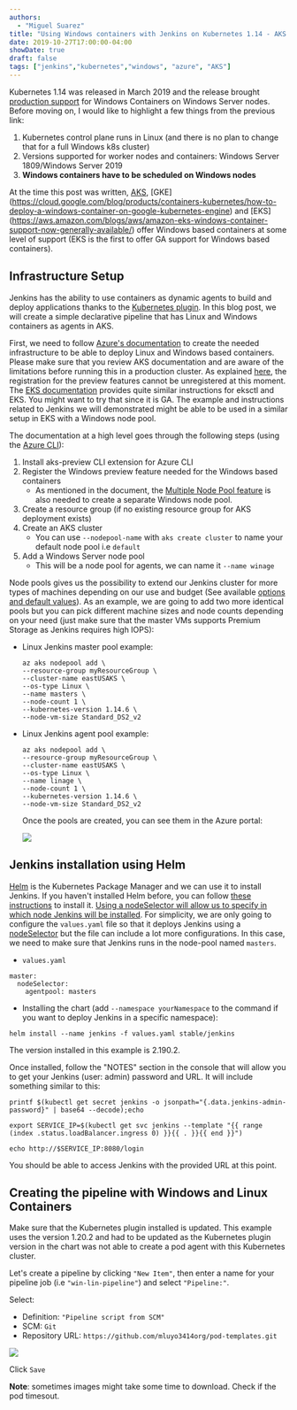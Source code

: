 ```yaml
---
authors:
  - "Miguel Suarez"
title: "Using Windows containers with Jenkins on Kubernetes 1.14 - AKS preview"
date: 2019-10-27T17:00:00-04:00
showDate: true
draft: false
tags: ["jenkins","kubernetes","windows", "azure", "AKS"]
---
```

Kubernetes 1.14 was released in March 2019 and the release brought [production support](https://kubernetes.io/docs/setup/production-environment/windows/intro-windows-in-kubernetes/#windows-containers-in-kubernetes) for Windows Containers on Windows Server nodes. Before moving on, I would like to highlight a few things from the previous link:  

1. Kubernetes control plane runs in Linux (and there is no plan to change that for a full Windows k8s cluster)
2. Versions supported for worker nodes and containers: Windows Server 1809/Windows Server 2019
3. **Windows containers have to be scheduled on Windows nodes** 

At the time this post was written, [AKS](https://azure.microsoft.com/en-us/blog/announcing-the-preview-of-windows-server-containers-support-in-azure-kubernetes-service/), [GKE] (https://cloud.google.com/blog/products/containers-kubernetes/how-to-deploy-a-windows-container-on-google-kubernetes-engine) and [EKS] (https://aws.amazon.com/blogs/aws/amazon-eks-windows-container-support-now-generally-available/) offer Windows based containers at some level of support (EKS is the first to offer GA support for Windows based containers).

## Infrastructure Setup 

Jenkins has the ability to use containers as dynamic agents to build and deploy applications thanks to the [Kubernetes plugin](https://github.com/jenkinsci/kubernetes-plugin). In this blog post, we will create a simple declarative pipeline that has Linux and Windows containers as agents in AKS. 



First, we need to follow [Azure's documentation](https://docs.microsoft.com/en-us/azure/aks/windows-container-cli#before-you-begin) to create the needed infrastructure to be able to deploy Linux and Windows based containers. Please make sure that you review AKS documentation and are aware of the limitations before running this in a production cluster. As explained [here,](https://docs.microsoft.com/en-us/azure/aks/use-multiple-node-pools) the registration for the preview features cannot be unregistered at this moment. The [EKS documentation](https://aws.amazon.com/blogs/aws/amazon-eks-windows-container-support-now-generally-available/) provides quite similar instructions for eksctl and EKS. You might want to try that since it is GA. The example and instructions related to Jenkins we will demonstrated might be able to be used in a similar setup in EKS with a Windows node pool. 

The documentation at a high level goes through the following steps (using the [Azure CLI](https://docs.microsoft.com/en-us/cli/azure/install-azure-cli?view=azure-cli-latest)):

1. Install aks-preview CLI extension for Azure CLI
2. Register the Windows preview feature needed for the Windows based containers
    * As mentioned in the document, the [Multiple Node Pool feature](https://docs.microsoft.com/en-us/azure/aks/use-multiple-node-pools) is also needed to create a separate Windows node pool.
3. Create a resource group (if no existing resource group for AKS deployment exists)
4. Create an AKS cluster
    * You can use ```--nodepool-name``` with ```aks create cluster``` to name your default node pool i.e ```default```
5. Add a Windows Server node pool 
    * This will be a node pool for agents, we can name it ```--name winage```

Node pools gives us the possibility to extend our Jenkins cluster for more types of machines depending on our use and budget (See available [options and default values](https://docs.microsoft.com/en-us/cli/azure/ext/aks-preview/aks/nodepool?view=azure-cli-latest#ext-aks-preview-az-aks-nodepool-add)). As an example, we are going to add two more identical pools but you can pick different machine sizes and node counts depending on your need (just make sure that the master VMs supports Premium Storage as Jenkins requires high IOPS):
    
* Linux Jenkins master pool example:

    ```    
    az aks nodepool add \ 
    --resource-group myResourceGroup \
    --cluster-name eastUSAKS \
    --os-type Linux \
    --name masters \
    --node-count 1 \
    --kubernetes-version 1.14.6 \
    --node-vm-size Standard_DS2_v2
    ```

* Linux Jenkins agent pool example:

    ```
    az aks nodepool add \                                                                              
    --resource-group myResourceGroup \
    --cluster-name eastUSAKS \
    --os-type Linux \
    --name linage \
    --node-count 1 \
    --kubernetes-version 1.14.6 \
    --node-vm-size Standard_DS2_v2
    ```
    Once the pools are created, you can see them in the Azure portal:

    [![](/img/windows-containers/AKS-node-pools.png)](/img/windows-containers/AKS-node-pools.png)

## Jenkins installation using Helm

[Helm](https://helm.sh/) is the Kubernetes Package Manager and we can use it to install Jenkins. If you haven't installed Helm before, you can follow [these instructions](https://docs.microsoft.com/en-us/azure/aks/kubernetes-helm) to install it. [Using a nodeSelector will allow us to specify in which node Jenkins will be installed](https://github.com/helm/charts/tree/master/stable/jenkins). For simplicity, we are only going to configure the ```values.yaml``` file so that it deploys Jenkins using a [nodeSelector](https://kubernetes.io/docs/concepts/configuration/assign-pod-node/) but the file can include a lot more configurations.  In this case, we need to make sure that Jenkins runs in the node-pool named ```masters```.

* ```values.yaml```

```
master:
  nodeSelector:
    agentpool: masters
```
* Installing the chart (add ```--namespace yourNamespace``` to the command if you want to deploy Jenkins in a specific namespace):

```
helm install --name jenkins -f values.yaml stable/jenkins 
```

The version installed in this example is 2.190.2.

Once installed, follow the "NOTES" section in the console that will allow you to get your Jenkins (user: admin) password and URL. It will include something similar to this:

```
printf $(kubectl get secret jenkins -o jsonpath="{.data.jenkins-admin-password}" | base64 --decode);echo 

export SERVICE_IP=$(kubectl get svc jenkins --template "{{ range (index .status.loadBalancer.ingress 0) }}{{ . }}{{ end }}")

echo http://$SERVICE_IP:8080/login

```
You should be able to access Jenkins with the provided URL at this point.

## Creating the pipeline with Windows and Linux Containers

Make sure that the Kubernetes plugin installed is updated. This example uses the version 1.20.2 and had to be updated as the Kubernetes plugin version in the chart was not able to create a pod agent with this Kubernetes cluster.

Let's create a pipeline by clicking ```"New Item"```, then enter a name for your pipeline job (i.e ```"win-lin-pipeline"```) and select ```"Pipeline:"```. 

Select: 

* Definition: ```"Pipeline script from SCM"```
* SCM: ```Git```
* Repository URL: ```https://github.com/mluyo3414org/pod-templates.git ```

 [![](/img/windows-containers/pipeline-options.png)](/img/windows-containers/pipeline-options.png)

Click ```Save```

**Note**: sometimes images might take some time to download. Check if the pod timesout.





